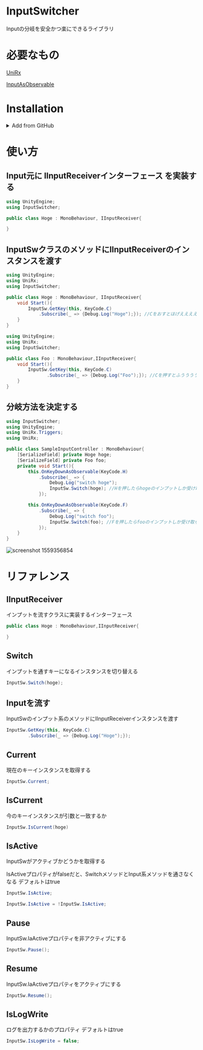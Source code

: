 # InputSwitcher

Inputの分岐を安全かつ楽にできるライブラリ

# 必要なもの
[UniRx](https://github.com/neuecc/unirx)

[InputAsObservable](https://github.com/euglenach/InputAsObservable)

# Installation

<details>
<summary>Add from GitHub</summary>

You can also add it directly from GitHub on Unity 2019.4+. Note that you won't be able to receive updates through Package Manager this way, you'll have to update manually.

- open Package Manager
- click <kbd>+</kbd>
- select <kbd>Add from Git URL</kbd>
- paste `https://github.com/euglenach/InputSwitcher.git`
- click <kbd>Add</kbd>
</details>


# 使い方

## Input元に IInputReceiverインターフェース を実装する

```C#
using UnityEngine;
using InputSwitcher;

public class Hoge : MonoBehaviour, IInputReceiver{

}

```

## InputSwクラスのメソッドにIInputReceiverのインスタンスを渡す

```C#
using UnityEngine;
using UniRx;
using InputSwitcher;

public class Hoge : MonoBehaviour, IInputReceiver{
    void Start(){
        InputSw.GetKey(this, KeyCode.C)
            .Subscribe(_ => {Debug.Log("Hoge");}); //Cをおすとほげええええ
    }
}

```

```C#
using UnityEngine;
using UniRx;
using InputSwitcher;

public class Foo : MonoBehaviour,IInputReceiver{
    void Start(){
        InputSw.GetKey(this, KeyCode.C)
               .Subscribe(_ => {Debug.Log("Foo");}); //Cを押すとふううううう
    }
}
```

## 分岐方法を決定する

```C#
using InputSwitcher;
using UnityEngine;
using UniRx.Triggers;
using UniRx;

public class SampleInputController : MonoBehaviour{
    [SerializeField] private Hoge hoge;
    [SerializeField] private Foo foo;
    private void Start(){
        this.OnKeyDownAsObservable(KeyCode.H)
            .Subscribe(_ => {
                Debug.Log("switch hoge");
                InputSw.Switch(hoge); //Hを押したらhogeのインプットしか受け取らない
            });

        this.OnKeyDownAsObservable(KeyCode.F)
            .Subscribe(_ => {
                Debug.Log("switch foo");
                InputSw.Switch(foo); //Fを押したらfooのインプットしか受け取らない
            });
    }
}
```

![screenshot 1559356854](https://user-images.githubusercontent.com/28961922/74109866-aca20e00-4bca-11ea-8e92-eccdd09d8d73.png)


# リファレンス

## IInputReceiver

インプットを流すクラスに実装するインターフェース

```C#
public class Hoge : MonoBehaviour,IInputReceiver{

}
```

## Switch

インプットを通すキーになるインスタンスを切り替える

```C#
InputSw.Switch(hoge);
```

## Inputを流す

InputSwのインプット系のメソッドにIInputReceiverインスタンスを渡す

```C#
InputSw.GetKey(this, KeyCode.C)
        .Subscribe(_ => {Debug.Log("Hoge");});
```

## Current

現在のキーインスタンスを取得する

```C#
InputSw.Current;
```

## IsCurrent

今のキーインスタンスが引数と一致するか

```C#
InputSw.IsCurrent(hoge)
```

## IsActive

InputSwがアクティブかどうかを取得する

IsActiveプロパティがfalseだと、SwitchメソッドとInput系メソッドを通さなくなる
デフォルトはtrue

```C#
InputSw.IsActive;
```

```C#
InputSw.IsActive = !InputSw.IsActive;
```

## Pause

InputSw.IaActiveプロパティを非アクティブにする

```C#
InputSw.Pause();
```

## Resume

InputSw.IaActiveプロパティをアクティブにする

```C#
InputSw.Resume();
```

## IsLogWrite

ログを出力するかのプロパティ
デフォルトはtrue

```C#
InputSw.IsLogWrite = false;
```
